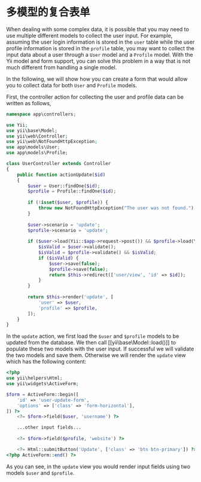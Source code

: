 多模型的复合表单
==================================

When dealing with some complex data, it is possible that you may need to use multiple different models to collect
the user input. For example, assuming the user login information is stored in the `user` table while the user profile
information is stored in the `profile` table, you may want to collect the input data about a user through a `User` model 
and a `Profile` model. With the Yii model and form support, you can solve this problem in a way that is not much
different from handling a single model.

In the following, we will show how you can create a form that would allow you to collect data for both `User` and `Profile`
models.

First, the controller action for collecting the user and profile data can be written as follows, 

```php
namespace app\controllers;

use Yii;
use yii\base\Model;
use yii\web\Controller;
use yii\web\NotFoundHttpException;
use app\models\User;
use app\models\Profile;

class UserController extends Controller
{
    public function actionUpdate($id)
    {
        $user = User::findOne($id);
        $profile = Profile::findOne($id);
        
        if (!isset($user, $profile)) {
            throw new NotFoundHttpException("The user was not found.");
        }
        
        $user->scenario = 'update';
        $profile->scenario = 'update';
        
        if ($user->load(Yii::$app->request->post()) && $profile->load(Yii::$app->request->post())) {
            $isValid = $user->validate();
            $isValid = $profile->validate() && $isValid;
            if ($isValid) {
                $user->save(false);
                $profile->save(false);
                return $this->redirect(['user/view', 'id' => $id]);
            }
        }
        
        return $this->render('update', [
            'user' => $user,
            'profile' => $profile,
        ]);
    }
}
```

In the `update` action, we first load the `$user` and `$profile` models to be updated from the database. We then call 
[[yii\base\Model::load()]] to populate these two models with the user input. If successful we will validate
the two models and save them. Otherwise we will render the `update` view which has the following content:

```php
<?php
use yii\helpers\Html;
use yii\widgets\ActiveForm;

$form = ActiveForm::begin([
    'id' => 'user-update-form',
    'options' => ['class' => 'form-horizontal'],
]) ?>
    <?= $form->field($user, 'username') ?>

    ...other input fields...
    
    <?= $form->field($profile, 'website') ?>

    <?= Html::submitButton('Update', ['class' => 'btn btn-primary']) ?>
<?php ActiveForm::end() ?>
```

As you can see, in the `update` view you would render input fields using two models `$user` and `$profile`.
